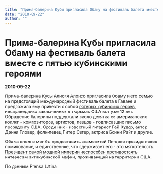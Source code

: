 ```yaml
---
title: "Прима-балерина Кубы пригласила Обаму на фестиваль балета вместе с пятью кубинскими героями"
date: "2010-09-22"
author: ""
---
```


# Прима-балерина Кубы пригласила Обаму на фестиваль балета вместе с пятью кубинскими героями

**2010-09-22** 

Прима-балерина Кубы Алисия Алонсо пригласила Обаму и его семью на предстоящий международный фестиваль балета в Гаване и предложила ему привезти с собой [пятерых кубинских героев](/2714.html), несправедливо заключенных в тюрьмах США вот уже 12 лет. Обращение балерины поддержали около десятка ее американских коллег - композиторов, артистов, певцов - подписавших письмо президенту США. Среди них - известный гитарист Рай Кудер, актер Дэнни Гловер, фолк-певец Питер Сигер, актриса Бонни Райт и другие.

Обама вполне мог бы предоставить знаменитой Пятерке президентское помилование, и единственное, что сдерживает его - это мягкотелость. [Президент самой мощной империи неспособен противостоять](https://propaganda-journal.net/2704.html) интересам антикубинской мафии, проживающей на территории США.

По данным Prensa Latina